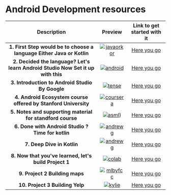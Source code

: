 
# Android Development resources

|Description | Preview   | Link to get started  with it  |
| :------------: | :------------: | :------------: |
|   **1. First Step would be to choose a language Either Java or Kotlin** | <center> [![javaorkor](https://img.youtube.com/vi/ZeZdHUf2k8o/mqdefault.jpg "javaorkot")](https://www.youtube.com/watch?v=ZeZdHUf2k8o&ab_channel=CodyEngel) </center>  | [Here you go](https://www.youtube.com/watch?v=ZeZdHUf2k8o&ab_channel=CodyEngel)
| **2. Decided the language? Let's learn Android Studio Now Set it up with this** | <center>  [![android](https://img.youtube.com/vi/4M0hNugPJV8/mqdefault.jpg "android")](https://www.youtube.com/watch?v=4M0hNugPJV8&ab_channel=RahulPandey "android") </center> | [Here you go](https://www.youtube.com/watch?v=4M0hNugPJV8&ab_channel=RahulPandey)
| **3. Introduction to Android Studio By Google**| <center> [![tense](https://img.youtube.com/vi/kMI2jy-WlGM/mqdefault.jpg "tense")](https://google-developer-training.github.io/android-developer-fundamentals-course-concepts-v2/unit-1-get-started/lesson-1-build-your-first-app/1-0-c-introduction-to-android/1-0-c-introduction-to-android.html) </center> | [Here you go](https://google-developer-training.github.io/android-developer-fundamentals-course-concepts-v2/unit-1-get-started/lesson-1-build-your-first-app/1-0-c-introduction-to-android/1-0-c-introduction-to-android.html)
| **4. Android Ecosystem course offered by Stanford University**| <center> [![coursera](https://img.youtube.com/vi/xZEaFcn5WrE/mqdefault.jpg "coursera")](https://www.youtube.com/playlist?list=PL7NYbSE8uaBDcLkbXsQADdvBnVbavonGn)</center> | [Here you go](https://www.youtube.com/playlist?list=PL7NYbSE8uaBDcLkbXsQADdvBnVbavonGn)
| **5. Notes and supporting material for standford course** | <center> [![asml](https://img.youtube.com/vi/xZEaFcn5WrE/mqdefault.jpg "asml")](https://piazza.com/class_profile/get_resource/ktlu0ly5db84bb/kubkxvhvj8g66m))</center> | [Here you go](https://piazza.com/class_profile/get_resource/ktlu0ly5db84bb/kubkxvhvj8g66m)
| **6. Done with Android Studio ? Time for kotlin**| <center> [![andrewg](https://img.youtube.com/vi/kMI2jy-WlGM/mqdefault.jpg "andrewg")](https://developer.android.com/courses/pathways/android-basics-kotlin-one)</center> | [Here you go](https://developer.android.com/courses/pathways/android-basics-kotlin-one)
| **7. Deep Dive in Kotlin**| <center> [![andrewg](https://i.ytimg.com/vi/EExSSotojVI/mqdefault.jpg "andrewg ")](https://www.youtube.com/watch?v=EExSSotojVI&ab_channel=freeCodeCamp.org)</center> | [Here you go](https://www.youtube.com/watch?v=EExSSotojVI&ab_channel=freeCodeCamp.org)
| **8. Now that you've learned, let's build Project 1**| <center> [![colab](https://i.ytimg.com/vi/KLuiX1oHBII/mqdefault.jpg "colab")](https://www.youtube.com/playlist?list=PL7NYbSE8uaBCMVBVg6cskGzdYguj3CUP-m/)</center> | [Here you go](https://www.youtube.com/playlist?list=PL7NYbSE8uaBCMVBVg6cskGzdYguj3CUP-)
| **9. Project 2 Building maps**| <center> [![mlbyfcc](https://i.ytimg.com/vi/rpCoo_09-dk/mqdefault.jpg "mlbyfcc")](https://www.youtube.com/playlist?list=PL7NYbSE8uaBCSkZum6Z88RvjiXrTBpjT2)</center> | [Here you go](https://www.youtube.com/playlist?list=PL7NYbSE8uaBCSkZum6Z88RvjiXrTBpjT2)
| **10. Project 3 Building Yelp**| <center> [![kylie](https://i.ytimg.com/vi/MeWKCZH7Kcs/mqdefault.jpg "kylie")](https://www.youtube.com/playlist?list=PL7NYbSE8uaBBPVU8RPRKuah_hUFQWCMLR)</center> | [Here you go](https://www.youtube.com/playlist?list=PL7NYbSE8uaBBPVU8RPRKuah_hUFQWCMLR)

